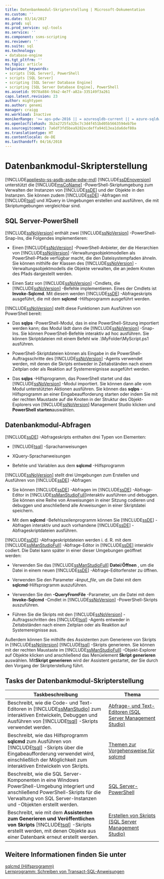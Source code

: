 ```yaml
---
title: Datenbankmodul-Skripterstellung | Microsoft-Dokumentation
ms.custom: ''
ms.date: 03/14/2017
ms.prod: sql
ms.prod_service: sql-tools
ms.service: ''
ms.component: ssms-scripting
ms.reviewer: ''
ms.suite: sql
ms.technology:
- database-engine
ms.tgt_pltfrm: ''
ms.topic: article
helpviewer_keywords:
- scripts [SQL Server], PowerShell
- scripts [SQL Server]
- scripting [SQL Server Database Engine]
- scripting [SQL Server Database Engine], PowerShell
ms.assetid: 9978a884-59a2-4e7f-a82a-335149f3a261
caps.latest.revision: 23
author: mightypen
ms.author: genemi
manager: craigg
ms.workload: Inactive
monikerRange: '>= aps-pdw-2016 || = azuresqldb-current || = azure-sqldw-latest || >= sql-server-2016 || = sqlallproducts-allversions'
ms.openlocfilehash: 3b2a2725fa32bc7c3d4f451bd05b5663594eb7be
ms.sourcegitcommit: 7a6df3fd5bea9282ecdeffa94d13ea1da6def80a
ms.translationtype: HT
ms.contentlocale: de-DE
ms.lasthandoff: 04/16/2018
---
```

# <a name="database-engine-scripting"></a>Datenbankmodul-Skripterstellung
[!INCLUDE[appliesto-ss-asdb-asdw-pdw-md](../../includes/appliesto-ss-asdb-asdw-pdw-md.md)]
  [!INCLUDE[ssDEnoversion](../../includes/ssdenoversion-md.md)] unterstützt die [!INCLUDE[msCoName](../../includes/msconame-md.md)] -PowerShell-Skriptumgebung zum Verwalten der Instanzen von [!INCLUDE[ssDE](../../includes/ssde-md.md)] und der Objekte in den Instanzen. Sie können zudem [!INCLUDE[ssDE](../../includes/ssde-md.md)] -Abfragen mit [!INCLUDE[tsql](../../includes/tsql-md.md)] und XQuery in Umgebungen erstellen und ausführen, die mit Skriptumgebungen vergleichbar sind.  
  
## <a name="sql-server-powershell"></a>SQL Server-PowerShell  
 [!INCLUDE[ssNoVersion](../../includes/ssnoversion-md.md)] enthält zwei [!INCLUDE[ssNoVersion](../../includes/ssnoversion-md.md)] -PowerShell-Snap-Ins, die Folgendes implementieren:  
  
-   Einen [!INCLUDE[ssNoVersion](../../includes/ssnoversion-md.md)] -PowerShell-Anbieter, der die Hierarchien von [!INCLUDE[ssNoVersion](../../includes/ssnoversion-md.md)] -Verwaltungsobjektmodellen als PowerShell-Pfade verfügbar macht, die den Dateisystempfaden ähneln. Sie können mithilfe der Klassen des [!INCLUDE[ssNoVersion](../../includes/ssnoversion-md.md)] -Verwaltungsobjektmodells die Objekte verwalten, die an jedem Knoten des Pfads dargestellt werden.  
  
-   Einen Satz von [!INCLUDE[ssNoVersion](../../includes/ssnoversion-md.md)] -Cmdlets, die [!INCLUDE[ssNoVersion](../../includes/ssnoversion-md.md)] -Befehle implementieren. Eines der Cmdlets ist **Invoke-Sqlcmd**. Mit diesem werden [!INCLUDE[ssDE](../../includes/ssde-md.md)] -Abfrageskripts ausgeführt, die mit dem **sqlcmd** -Hilfsprogramm ausgeführt werden.  
  
 [!INCLUDE[ssNoVersion](../../includes/ssnoversion-md.md)] stellt diese Funktionen zum Ausführen von PowerShell bereit:  
  
-   Das **sqlps** -PowerShell-Modul, das in eine PowerShell-Sitzung importiert werden kann; das Modul lädt dann die [!INCLUDE[ssNoVersion](../../includes/ssnoversion-md.md)] -Snap-Ins. Sie können PowerShell-Befehle interaktiv ad hoc ausführen. Sie können Skriptdateien mit einem Befehl wie .\MyFolder\MyScript.ps1 ausführen.  
  
-   PowerShell-Skriptdateien können als Eingabe in die PowerShell-Auftragsschritte des [!INCLUDE[ssNoVersion](../../includes/ssnoversion-md.md)] -Agents verwendet werden, mit denen die Skripts entweder in Zeitabständen nach einem Zeitplan oder als Reaktion auf Systemereignisse ausgeführt werden.  
  
-   Das **sqlps** -Hilfsprogramm, das PowerShell startet und das [!INCLUDE[ssNoVersion](../../includes/ssnoversion-md.md)] -Modul importiert. Sie können dann alle vom Modul unterstützten Aktionen ausführen. Sie können das **sqlps** -Hilfsprogramm an einer Eingabeaufforderung starten oder indem Sie mit der rechten Maustaste auf die Knoten in der Struktur des Objekt-Explorers von [!INCLUDE[ssNoVersion](../../includes/ssnoversion-md.md)] Management Studio klicken und **PowerShell starten**auswählen.  
  
## <a name="database-engine-queries"></a>Datenbankmodul-Abfragen  
 [!INCLUDE[ssDE](../../includes/ssde-md.md)] -Abfrageskripts enthalten drei Typen von Elementen:  
  
-   [!INCLUDE[tsql](../../includes/tsql-md.md)] -Sprachanweisungen  
  
-   XQuery-Sprachanweisungen  
  
-   Befehle und Variablen aus dem **sqlcmd** -Hilfsprogramm  
  
 [!INCLUDE[ssNoVersion](../../includes/ssnoversion-md.md)] stellt drei Umgebungen zum Erstellen und Ausführen von [!INCLUDE[ssDE](../../includes/ssde-md.md)] -Abfragen:  
  
-   Sie können [!INCLUDE[ssDE](../../includes/ssde-md.md)] -Abfragen im [!INCLUDE[ssDE](../../includes/ssde-md.md)] -Abfrage-Editor in [!INCLUDE[ssManStudioFull](../../includes/ssmanstudiofull-md.md)]interaktiv ausführen und debuggen. Sie können eine Reihe von Anweisungen in einer Sitzung codieren und debuggen und anschließend alle Anweisungen in einer Skriptdatei speichern.  
  
-   Mit dem **sqlcmd** -Befehlszeilenprogramm können Sie [!INCLUDE[ssDE](../../includes/ssde-md.md)] -Abfragen interaktiv und auch vorhandene [!INCLUDE[ssDE](../../includes/ssde-md.md)] -Abfrageskriptdateien ausführen.  
  
 [!INCLUDE[ssDE](../../includes/ssde-md.md)] -Abfrageskriptdateien werden i. d. R. mit dem [!INCLUDE[ssManStudioFull](../../includes/ssmanstudiofull-md.md)] -Abfrage-Editor in [!INCLUDE[ssDE](../../includes/ssde-md.md)] interaktiv codiert. Die Datei kann später in einer dieser Umgebungen geöffnet werden:  
  
-   Verwenden Sie das [!INCLUDE[ssManStudioFull](../../includes/ssmanstudiofull-md.md)] **Datei**/**Öffnen** , um die Datei in einem neuen [!INCLUDE[ssDE](../../includes/ssde-md.md)] -Abfrage-Editorfenster zu öffnen.  
  
-   Verwenden Sie den Parameter **-i***input_file*, um die Datei mit dem **sqlcmd**-Hilfsprogramm auszuführen.  
  
-   Verwenden Sie den **-QueryFromFile** -Parameter, um die Datei mit dem **Invoke-Sqlcmd** -Cmdlet in [!INCLUDE[ssNoVersion](../../includes/ssnoversion-md.md)] -PowerShell-Skripts auszuführen.  
  
-   Führen Sie die Skripts mit den [!INCLUDE[ssNoVersion](../../includes/ssnoversion-md.md)] -Auftragsschritten des [!INCLUDE[tsql](../../includes/tsql-md.md)] -Agents entweder in Zeitabständen nach einem Zeitplan oder als Reaktion auf Systemereignisse aus.  
  
 Außerdem können Sie mithilfe des Assistenten zum Generieren von Skripts in [!INCLUDE[ssNoVersion](../../includes/ssnoversion-md.md)] [!INCLUDE[tsql](../../includes/tsql-md.md)] -Skripts generieren. Sie können mit der rechten Maustaste im [!INCLUDE[ssManStudioFull](../../includes/ssmanstudiofull-md.md)] -Objekt-Explorer auf Objekte klicken und anschließend das Menüelement **Skript generieren** auswählen. Mit**Skript generieren** wird der Assistent gestartet, der Sie durch den Vorgang der Skripterstellung führt.  
  
## <a name="database-engine-scripting-tasks"></a>Tasks der Datenbankmodul-Skripterstellung  
  
|Taskbeschreibung|Thema|  
|----------------------|-----------|  
|Beschreibt, wie die Code- und Text-Editoren in [!INCLUDE[ssManStudio](../../includes/ssmanstudio-md.md)] zum interaktiven Entwickeln, Debuggen und Ausführen von [!INCLUDE[tsql](../../includes/tsql-md.md)] -Skripts verwendet werden.|[Abfrage- und Text-Editoren &#40;SQL Server Management Studio&#41;](../../relational-databases/scripting/query-and-text-editors-sql-server-management-studio.md)|  
|Beschreibt, wie das Hilfsprogramm **sqlcmd** zum Ausführen von [!INCLUDE[tsql](../../includes/tsql-md.md)] -Skripts über die Eingabeaufforderung verwendet wird, einschließlich der Möglichkeit zum interaktiven Entwickeln von Skripts.|[Themen zur Vorgehensweise für sqlcmd](http://msdn.microsoft.com/library/dd7a2d2b-6327-4d77-ac5a-580d36073ad4)|  
|Beschreibt, wie die SQL Server-Komponenten in eine Windows PowerShell-Umgebung integriert und anschließend PowerShell-Skripts für die Verwaltung von SQL Server-Instanzen und -Objekten erstellt werden.|[SQL Server-PowerShell](../../relational-databases/scripting/sql-server-powershell.md)|  
|Beschreibt, wie mit dem **Assistenten zum Generieren und Veröffentlichen von Skripts** [!INCLUDE[tsql](../../includes/tsql-md.md)] -Skripts erstellt werden, mit denen Objekte aus einer Datenbank erneut erstellt werden.|[Erstellen von Skripts &#40;SQL Server Management Studio&#41;](../../relational-databases/scripting/generate-scripts-sql-server-management-studio.md)|  
  
## <a name="see-also"></a>Weitere Informationen finden Sie unter  
 [sqlcmd (Hilfsprogramm)](../../tools/sqlcmd-utility.md)   
 [Lernprogramm: Schreiben von Transact-SQL-Anweisungen](../../t-sql/tutorial-writing-transact-sql-statements.md)  
  
  
